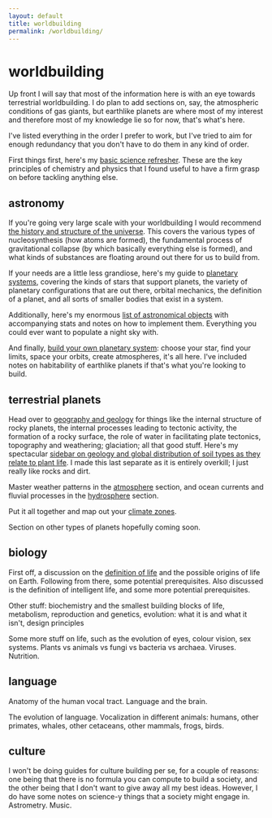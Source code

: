 ```yaml
---
layout: default
title: worldbuilding
permalink: /worldbuilding/
---
```

# worldbuilding

Up front I will say that most of the information here is with an eye towards terrestrial worldbuilding. I do plan to add sections on, say, the atmospheric conditions of gas giants, but earthlike planets are where most of my interest and therefore most of my knowledge lie so for now, that's what's here.

I've listed everything in the order I prefer to work, but I've tried to aim for enough redundancy that you don't have to do them in any kind of order.

First things first, here's my [basic science refresher](/worldbuilding/appendices/basics/). These are the key principles of chemistry and physics that I found useful to have a firm grasp on before tackling anything else.

## astronomy
If you're going very large scale with your worldbuilding I would recommend [the history and structure of the universe](/worldbuilding/astronomy/universe/). This covers the various types of nucleosynthesis (how atoms are formed), the fundamental process of gravitational collapse (by which basically everything else is formed), and what kinds of substances are floating around out there for us to build from.

If your needs are a little less grandiose, here's my guide to [planetary systems](/worldbuilding/astronomy/planetary-systems/), covering the kinds of stars that support planets, the variety of planetary configurations that are out there, orbital mechanics, the definition of a planet, and all sorts of smaller bodies that exist in a system.

Additionally, here's my enormous [list of astronomical objects](/worldbuilding/astronomy/objects/) with accompanying stats and notes on how to implement them. Everything you could ever want to populate a night sky with.

And finally, [build your own planetary system](/worldbuilding/build/): choose your star, find your limits, space your orbits, create atmospheres, it's all here. I've included notes on habitability of earthlike planets if that's what you're looking to build.

## terrestrial planets
Head over to [geography and geology](/worldbuilding/planetology/geography/) for things like the internal structure of rocky planets, the internal processes leading to tectonic activity, the formation of a rocky surface, the role of water in facilitating plate tectonics, topography and weathering; glaciation; all that good stuff. Here's my spectacular [sidebar on geology and global distribution of soil types as they relate to plant life](/worldbuilding/planetology/geography/sidebar/). I made this last separate as it is entirely overkill; I just really like rocks and dirt.

Master weather patterns in the [atmosphere](/worldbuilding/planetology/atmosphere/) section, and ocean currents and fluvial processes in the [hydrosphere](/worldbuilding/planetology/hydrosphere/) section.

Put it all together and map out your [climate zones](/worldbuilding/planetology/climate/).

Section on other types of planets hopefully coming soon.

## biology
First off, a discussion on the [definition of life](/worldbuilding/biology/life) and the possible origins of life on Earth. Following from there, some potential prerequisites. Also discussed is the definition of intelligent life, and some more potential prerequisites.

Other stuff: biochemistry and the smallest building blocks of life, metabolism, reproduction and genetics, evolution: what it is and what it isn't, design principles

Some more stuff on life, such as the evolution of eyes, colour vision, sex systems. Plants vs animals vs fungi vs bacteria vs archaea. Viruses. Nutrition.

## language

Anatomy of the human vocal tract. Language and the brain.

The evolution of language. Vocalization in different animals: humans, other primates, whales, other cetaceans, other mammals, frogs, birds.

## culture
I won't be doing guides for culture building per se, for a couple of reasons: one being that there is no formula you can compute to build a society, and the other being that I don't want to give away all my best ideas. However, I do have some notes on science-y things that a society might engage in. Astrometry. Music.
